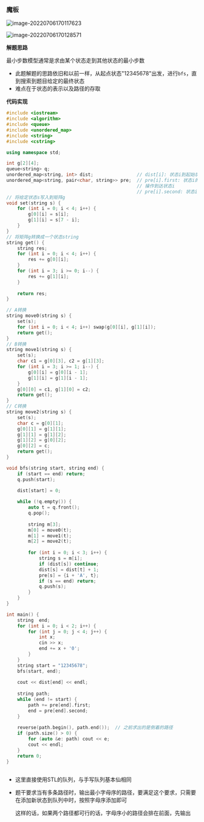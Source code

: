### 魔板

![image-20220706170117623](http://www.cdn.liver0377.xyz/typora/202207061701683.png)

![image-20220706170128571](http://www.cdn.liver0377.xyz/typora/202207061701622.png)





**解题思路**

最小步数模型通常是求由某个状态走到其他状态的最小步数

- 此题解题的思路依旧和以前一样，从起点状态"12345678"出发，进行`bfs`，直到搜索到题目给定的最终状态
- 难点在于状态的表示以及路径的存取





**代码实现**

```cc
#include <iostream>
#include <algorithm>
#include <queue>
#include <unordered_map>
#include <string>
#include <cstring>

using namespace std;

int g[2][4];
queue<string> q;
unordered_map<string, int> dist;                // dist[i]: 状态i到起始状态的最小距离
unordered_map<string, pair<char, string>> pre;  // pre[i].first: 状态i的上一个状态经过哪一步
                                                // 操作到达状态i
                                                // pre[i].second: 状态i的上一个状态
// 将给定状态s写入到矩阵g
void set(string s) {
    for (int i = 0; i < 4; i++) {
        g[0][i] = s[i];
        g[1][i] = s[7 - i];
    }
}
// 将矩阵g转换成一个状态string
string get() {
    string res;
    for (int i = 0; i < 4; i++) {
        res += g[0][i];
    }
    for (int i = 3; i >= 0; i--) {
        res += g[1][i];
    }
    
    return res;
}

// A转换
string move0(string s) {
    set(s);
    for (int i = 0; i < 4; i++) swap(g[0][i], g[1][i]);
    return get();
}
// B转换
string move1(string s) {
    set(s);
    char c1 = g[0][3], c2 = g[1][3];
    for (int i = 3; i >= 1; i--) {
        g[0][i] = g[0][i - 1];
        g[1][i] = g[1][i - 1];
    }
    g[0][0] = c1, g[1][0] = c2;
    return get();
}
// C转换
string move2(string s) {
    set(s);
    char c = g[0][1];
    g[0][1] = g[1][1];
    g[1][1] = g[1][2];
    g[1][2] = g[0][2];
    g[0][2] = c;
    return get();
}

void bfs(string start, string end) {
    if (start == end) return;
    q.push(start);

    dist[start] = 0;
    
    while (!q.empty()) {
        auto t = q.front();
        q.pop();
        
        string m[3];
        m[0] = move0(t);
        m[1] = move1(t);
        m[2] = move2(t);
        
        for (int i = 0; i < 3; i++) {
            string s = m[i];
            if (dist[s]) continue;
            dist[s] = dist[t] + 1;
            pre[s] = {i + 'A', t};
            if (s == end) return;
            q.push(s);
        }
    }
}

int main() {
    string  end;
    for (int i = 0; i < 2; i++) {
        for (int j = 0; j < 4; j++) {
            int x;
            cin >> x;
            end += x + '0';
        }
    }
    string start = "12345678";
    bfs(start, end);
    
    cout << dist[end] << endl;
    
    string path;
    while (end != start) {
        path += pre[end].first;
        end = pre[end].second;
    }
    
    reverse(path.begin(), path.end());  // 之前求出的是倒着的路径
    if (path.size() > 0) {
        for (auto &e: path) cout << e;
        cout << endl;
    }
    return 0;
}
                                             
```

- 这里直接使用STL的队列，与手写队列基本仙相同

- 题干要求当有多条路径时，输出最小字母序的路径，要满足这个要求，只需要在添加新状态到队列中时，按照字母序添加即可

  这样的话，如果两个路径都可行的话，字母序小的路径会排在前面，先输出